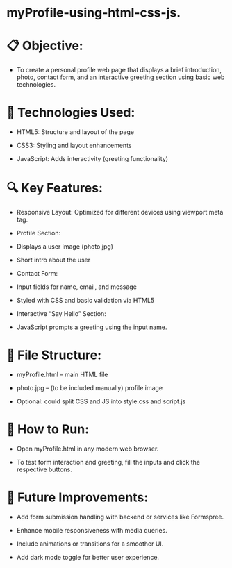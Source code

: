 # myProfile-using-html-css-js.

#  📋 Objective:
- To create a personal profile web page that displays a brief introduction, photo, contact form, and an interactive greeting section using basic web technologies.

# 🧰 Technologies Used:
- HTML5: Structure and layout of the page

- CSS3: Styling and layout enhancements

- JavaScript: Adds interactivity (greeting functionality)

# 🔍 Key Features:
- Responsive Layout: Optimized for different devices using viewport meta tag.

-  Profile Section:

- Displays a user image (photo.jpg)

- Short intro about the user

- Contact Form:

- Input fields for name, email, and message

- Styled with CSS and basic validation via HTML5

- Interactive “Say Hello” Section:

- JavaScript prompts a greeting using the input name.

# 📁 File Structure:
- myProfile.html – main HTML file

- photo.jpg – (to be included manually) profile image

- Optional: could split CSS and JS into style.css and script.js

# 🚀 How to Run:
- Open myProfile.html in any modern web browser.

- To test form interaction and greeting, fill the inputs and click the respective buttons.

# 📝 Future Improvements:
- Add form submission handling with backend or services like Formspree.

- Enhance mobile responsiveness with media queries.

- Include animations or transitions for a smoother UI.

- Add dark mode toggle for better user experience.

